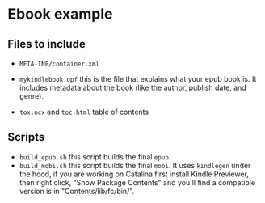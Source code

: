 # Ebook example

## Files to include

- `META-INF/container.xml`

- `mykindlebook.opf` this is the file that explains what your epub book is. It includes metadata about the book (like the author, publish date, and genre).

- `tox.ncx` and `toc.html` table of contents

## Scripts

- `build_epub.sh` this script builds the final `epub`.
- `build_mobi.sh` this script builds the final `mobi`. It uses `kindlegen` under the hood, if you are working on Catalina first install Kindle Previewer, then right click, "Show Package Contents" and you'll find a compatible version is in "Contents/lib/fc/bin/".
